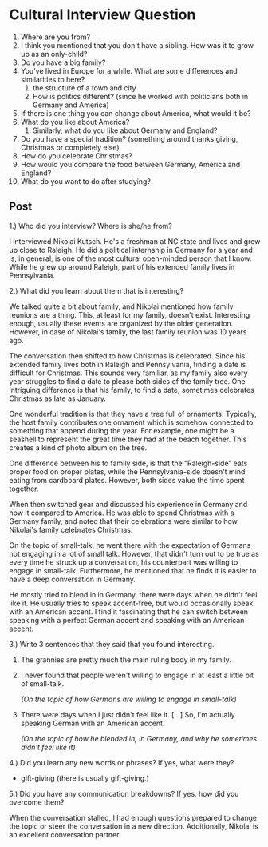 # Cultural Interview Question

1. Where are you from?
2. I think you mentioned that you don't have a sibling. How was it to grow up as an only-child?
3. Do you have a big family?
4. You've lived in Europe for a while. What are some differences and similarities to here? 
   1. the structure of a town and city
   2. How is politics different? (since he worked with politicians both in Germany and America)
5. If there is one thing you can change about America, what would it be?
6. What do you like about America?
   1. Similarly, what do you like about Germany and England?
7. Do you have a special tradition? (something around thanks giving, Christmas or completely else)
8. How do you celebrate Christmas?
9. How would you compare the food between Germany, America and England?
10. What do you want to do after studying?

## Post

1.) Who did you interview? Where is she/he from?

I interviewed Nikolai Kutsch. He's a freshman at NC state and lives and  grew up close to Raleigh. He did a political internship in Germany for a year and is, in general, is one of the most cultural open-minded person that I know. While he grew up around Raleigh, part of his extended  family lives in Pennsylvania.		

2.) What did you learn about them that is interesting?

We talked quite a bit about family, and Nikolai mentioned how family  reunions are a thing. This, at least for my family, doesn't exist.  Interesting enough, usually these events are organized by the older  generation. However, in case of Nikolai's family, the last family  reunion was 10 years ago.

The conversation then shifted to how Christmas is celebrated. Since his  extended family lives both in Raleigh and Pennsylvania, finding a date  is difficult for Christmas. This sounds very familiar, as my family also every year struggles to find a date to please both sides of the family  tree. One intriguing difference is that his family, to find a date,  sometimes celebrates Christmas as late as January.

One wonderful tradition is that they have a tree full of ornaments.  Typically, the host family contributes one ornament which is somehow  connected to something that append during the year. For example, one  might be a seashell to represent the great time they had at the beach  together. This creates a kind of photo album on the tree.

One difference between his to family side, is that the “Raleigh-side” eats  proper food on proper plates, while the Pennsylvania-side doesn't mind  eating from cardboard plates. However, both sides value the time spent  together.

When then switched gear and discussed his experience in Germany and how it  compared to America. He was able to spend Christmas with a Germany  family, and noted that their celebrations were similar to how Nikolai's  family celebrates Christmas.

On the topic of small-talk, he went there with the expectation of Germans  not engaging in a lot of small talk. However, that didn't turn out to be true as every time he struck up a conversation, his counterpart was  willing to engage in small-talk. Furthermore, he mentioned that he finds it is easier to have a deep conversation in Germany.

He mostly tried to blend in in Germany, there were days when he didn't  feel like it. He usually tries to speak accent-free, but would  occasionally speak with an American accent. I find it fascinating that  he can switch between speaking with a perfect German accent and speaking with an American accent.

3.) Write 3 sentences that they said that you found interesting.

1. The grannies are pretty much the main ruling body in my family.

2. I never found that people weren't willing to engage in at least a little bit of small-talk.

   *(On the topic of how Germans are willing to engage in small-talk)*

3. There were days when I just didn't feel like it. [...] So, I'm actually speaking German with an American accent.

   *(On the topic of how he blended in, in Germany, and why he sometimes didn't feel like it)* 

4.) Did you learn any new words or phrases? If yes, what were they?

- gift-giving (there is usually gift-giving.)

5.) Did you have any communication breakdowns? If yes, how did you overcome them?

When the conversation stalled, I had enough questions prepared to change the topic or steer the conversation in a new direction. Additionally,  Nikolai is an excellent conversation partner.